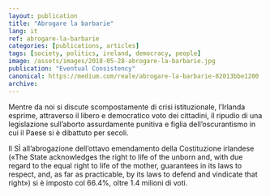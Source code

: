 ```yaml
---
layout: publication
title: "Abrogare la barbarie"
lang: it
ref: abrogare-la-barbarie
categories: [publications, articles]
tags: [society, politics, ireland, democracy, people]
image: /assets/images/2018-05-28-abrogare-la-barbarie.jpg
publication: "Eventual Consistency"
canonical: https://medium.com/reale/abrogare-la-barbarie-82013bbe1200
archive:
---
```


Mentre da noi si discute scompostamente di crisi istituzionale, l’Irlanda esprime, attraverso il libero e democratico voto dei cittadini, il ripudio di una legislazione sull’aborto assurdamente punitiva e figlia dell’oscurantismo in cui il Paese si è dibattuto per secoli.

Il SÌ all’abrogazione dell’ottavo emendamento della Costituzione irlandese («The State acknowledges the right to life of the unborn and, with due regard to the equal right to life of the mother, guarantees in its laws to respect, and, as far as practicable, by its laws to defend and vindicate that right») si è imposto col 66.4%, oltre 1.4 milioni di voti.
